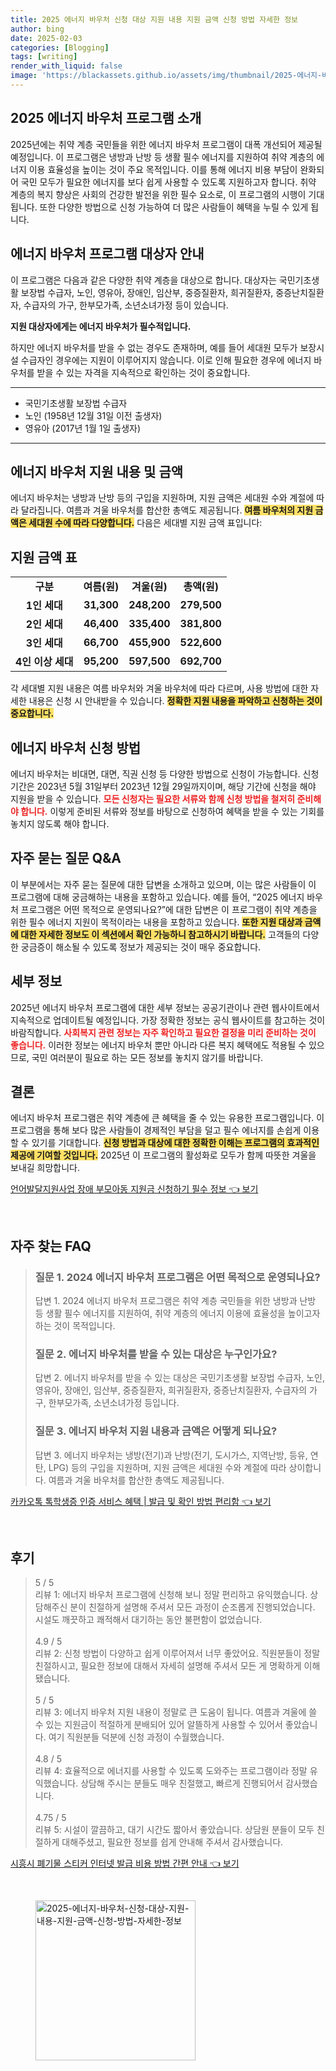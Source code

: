 ```yaml
---
title: 2025 에너지 바우처 신청 대상 지원 내용 지원 금액 신청 방법 자세한 정보
author: bing
date: 2025-02-03
categories: [Blogging]
tags: [writing]
render_with_liquid: false
image: 'https://blackassets.github.io/assets/img/thumbnail/2025-에너지-바우처-신청-대상-지원-내용-지원-금액-신청-방법-자세한-정보.webp'
---
```



<h2 id='2025에너지바우처프로그램소개'>2025 에너지 바우처 프로그램 소개</h2>

<p>2025년에는 취약 계층 국민들을 위한 에너지 바우처 프로그램이 대폭 개선되어 제공될 예정입니다. 이 프로그램은 냉방과 난방 등 생활 필수 에너지를 지원하여 취약 계층의 에너지 이용 효율성을 높이는 것이 주요 목적입니다. 이를 통해 에너지 비용 부담이 완화되어 국민 모두가 필요한 에너지를 보다 쉽게 사용할 수 있도록 지원하고자 합니다. 취약 계층의 복지 향상은 사회의 건강한 발전을 위한 필수 요소로, 이 프로그램의 시행이 기대됩니다. 또한 다양한 방법으로 신청 가능하여 더 많은 사람들이 혜택을 누릴 수 있게 됩니다.</p>

<h2 id='대상자안내'>에너지 바우처 프로그램 대상자 안내</h2>

<p>이 프로그램은 다음과 같은 다양한 취약 계층을 대상으로 합니다. 대상자는 국민기초생활 보장법 수급자, 노인, 영유아, 장애인, 임산부, 중증질환자, 희귀질환자, 중증난치질환자, 수급자의 가구, 한부모가족, 소년소녀가정 등이 있습니다. <b><span style="color: #ee2323;"><p>지원 대상자에게는 에너지 바우처가 필수적입니다.</p></b> 하지만 에너지 바우처를 받을 수 없는 경우도 존재하며, 예를 들어 세대원 모두가 보장시설 수급자인 경우에는 지원이 이루어지지 않습니다. 이로 인해 필요한 경우에 에너지 바우처를 받을 수 있는 자격을 지속적으로 확인하는 것이 중요합니다.</p>

<hr />

<ul>
    <li>국민기초생활 보장법 수급자</li>
    <li>노인 (1958년 12월 31일 이전 출생자)</li>
    <li>영유아 (2017년 1월 1일 출생자)</li>
</ul>

<hr />

<h2 id='지원내용및금액'>에너지 바우처 지원 내용 및 금액</h2>

<p>에너지 바우처는 냉방과 난방 등의 구입을 지원하며, 지원 금액은 세대원 수와 계절에 따라 달라집니다. 여름과 겨울 바우처를 합산한 총액도 제공됩니다. <b><span style="background-color: #ffe066;">여름 바우처의 지원 금액은 세대원 수에 따라 다양합니다.</span></b> 다음은 세대별 지원 금액 표입니다:</p>

<h2 id='지원금액표'>지원 금액 표</h2>

<table>
    <tr>
        <td style="text-align: center; height: 17px;"><b>구분</b></td>
        <td style="text-align: center; height: 17px;"><b>여름(원)</b></td>
        <td style="text-align: center; height: 17px;"><b>겨울(원)</b></td>
        <td style="text-align: center; height: 17px;"><b>총액(원)</b></td>
    </tr>
    <tr>
        <td style="text-align: center; height: 17px;"><b>1인 세대</b></td>
        <td style="text-align: center; height: 17px;"><b>31,300</b></td>
        <td style="text-align: center; height: 17px;"><b>248,200</b></td>
        <td style="text-align: center; height: 17px;"><b>279,500</b></td>
    </tr>
    <tr>
        <td style="text-align: center; height: 17px;"><b>2인 세대</b></td>
        <td style="text-align: center; height: 17px;"><b>46,400</b></td>
        <td style="text-align: center; height: 17px;"><b>335,400</b></td>
        <td style="text-align: center; height: 17px;"><b>381,800</b></td>
    </tr>
    <tr>
        <td style="text-align: center; height: 17px;"><b>3인 세대</b></td>
        <td style="text-align: center; height: 17px;"><b>66,700</b></td>
        <td style="text-align: center; height: 17px;"><b>455,900</b></td>
        <td style="text-align: center; height: 17px;"><b>522,600</b></td>
    </tr>
    <tr>
        <td style="text-align: center; height: 17px;"><b>4인 이상 세대</b></td>
        <td style="text-align: center; height: 17px;"><b>95,200</b></td>
        <td style="text-align: center; height: 17px;"><b>597,500</b></td>
        <td style="text-align: center; height: 17px;"><b>692,700</b></td>
    </tr>
</table>

<p>각 세대별 지원 내용은 여름 바우처와 겨울 바우처에 따라 다르며, 사용 방법에 대한 자세한 내용은 신청 시 안내받을 수 있습니다. <b><span style="background-color: #ffe066;">정확한 지원 내용을 파악하고 신청하는 것이 중요합니다.</span></b></p>

<h2 id='신청방법'>에너지 바우처 신청 방법</h2>

<p>에너지 바우처는 비대면, 대면, 직권 신청 등 다양한 방법으로 신청이 가능합니다. 신청 기간은 2023년 5월 31일부터 2023년 12월 29일까지이며, 해당 기간에 신청을 해야 지원을 받을 수 있습니다. <b><span style="color: #ee2323;">모든 신청자는 필요한 서류와 함께 신청 방법을 철저히 준비해야 합니다.</span></b> 이렇게 준비된 서류와 정보를 바탕으로 신청하여 혜택을 받을 수 있는 기회를 놓치지 않도록 해야 합니다.</p>

<h2 id='자주묻는질문'>자주 묻는 질문 Q&A</h2>

<p>이 부분에서는 자주 묻는 질문에 대한 답변을 소개하고 있으며, 이는 많은 사람들이 이 프로그램에 대해 궁금해하는 내용을 포함하고 있습니다. 예를 들어, “2025 에너지 바우처 프로그램은 어떤 목적으로 운영되나요?”에 대한 답변은 이 프로그램이 취약 계층을 위한 필수 에너지 지원이 목적이라는 내용을 포함하고 있습니다. <b><span style="background-color: #ffe066;">또한 지원 대상과 금액에 대한 자세한 정보도 이 섹션에서 확인 가능하니 참고하시기 바랍니다.</span></b> 고객들의 다양한 궁금증이 해소될 수 있도록 정보가 제공되는 것이 매우 중요합니다.</p>

<h2 id='세부정보'>세부 정보</h2>

<p>2025년 에너지 바우처 프로그램에 대한 세부 정보는 공공기관이나 관련 웹사이트에서 지속적으로 업데이트될 예정입니다. 가장 정확한 정보는 공식 웹사이트를 참고하는 것이 바람직합니다. <b><span style="color: #ee2323;">사회복지 관련 정보는 자주 확인하고 필요한 결정을 미리 준비하는 것이 좋습니다.</span></b> 이러한 정보는 에너지 바우처 뿐만 아니라 다른 복지 혜택에도 적용될 수 있으므로, 국민 여러분이 필요로 하는 모든 정보를 놓치지 않기를 바랍니다.</p>

<h2 id='결론'>결론</h2>

<p>에너지 바우처 프로그램은 취약 계층에 큰 혜택을 줄 수 있는 유용한 프로그램입니다. 이 프로그램을 통해 보다 많은 사람들이 경제적인 부담을 덜고 필수 에너지를 손쉽게 이용할 수 있기를 기대합니다. <b><span style="background-color: #ffe066;">신청 방법과 대상에 대한 정확한 이해는 프로그램의 효과적인 제공에 기여할 것입니다.</span></b> 2025년 이 프로그램의 활성화로 모두가 함께 따뜻한 겨울을 보내길 희망합니다.</p>


<p><a class="click-button" title="언어발달지원사업 장애 부모아동 지원금 신청하기 필수 정보" href="https://blackassets.github.io/posts/%EC%96%B8%EC%96%B4%EB%B0%9C%EB%8B%AC%EC%A7%80%EC%9B%90%EC%82%AC%EC%97%85-%EC%9E%A5%EC%95%A0-%EB%B6%80%EB%AA%A8%EC%95%84%EB%8F%99-%EC%A7%80%EC%9B%90%EA%B8%88-%EC%8B%A0%EC%B2%AD%ED%95%98%EA%B8%B0-%ED%95%84%EC%88%98-%EC%A0%95%EB%B3%B4/" rel="dofollow">언어발달지원사업 장애 부모아동 지원금 신청하기 필수 정보 👈 보기</a></p><br>
<h2 id='자주_찾는_FAQ'>자주 찾는 FAQ</h2>
<div itemscope="" itemtype="https://schema.org/FAQPage"> 
<blockquote> 
<div itemscope="" itemprop="mainEntity" itemtype="https://schema.org/Question"> 
<h3 itemprop="name">질문 1. 2024 에너지 바우처 프로그램은 어떤 목적으로 운영되나요?</h3> 
<div itemscope="" itemprop="acceptedAnswer" itemtype="https://schema.org/Answer"> 
<span itemprop="text"> 
<p>답변 1. 2024 에너지 바우처 프로그램은 취약 계층 국민들을 위한 냉방과 난방 등 생활 필수 에너지를 지원하여, 취약 계층의 에너지 이용에 효율성을 높이고자 하는 것이 목적입니다.</p> 
</span> 
</div> 
</div> 
<div itemscope="" itemprop="mainEntity" itemtype="https://schema.org/Question"> 
<h3 itemprop="name">질문 2. 에너지 바우처를 받을 수 있는 대상은 누구인가요?</h3> 
<div itemscope="" itemprop="acceptedAnswer" itemtype="https://schema.org/Answer"> 
<span itemprop="text"> 
<p>답변 2. 에너지 바우처를 받을 수 있는 대상은 국민기초생활 보장법 수급자, 노인, 영유아, 장애인, 임산부, 중증질환자, 희귀질환자, 중증난치질환자, 수급자의 가구, 한부모가족, 소년소녀가정 등입니다.</p> 
</span> 
</div> 
</div> 
<div itemscope="" itemprop="mainEntity" itemtype="https://schema.org/Question"> 
<h3 itemprop="name">질문 3. 에너지 바우처 지원 내용과 금액은 어떻게 되나요?</h3> 
<div itemscope="" itemprop="acceptedAnswer" itemtype="https://schema.org/Answer"> 
<span itemprop="text"> 
<p>답변 3. 에너지 바우처는 냉방(전기)과 난방(전기, 도시가스, 지역난방, 등유, 연탄, LPG) 등의 구입을 지원하며, 지원 금액은 세대원 수와 계절에 따라 상이합니다. 여름과 겨울 바우처를 합산한 총액도 제공됩니다.</p> 
</span> 
</div> 
</div> 
</blockquote> 
</div>
<p><a class="click-button" title="카카오톡 톡학생증 인증 서비스 혜택 | 발급 및 확인 방법 편리함" href="https://blackassets.github.io/posts/%EC%B9%B4%EC%B9%B4%EC%98%A4%ED%86%A1-%ED%86%A1%ED%95%99%EC%83%9D%EC%A6%9D-%EC%9D%B8%EC%A6%9D-%EC%84%9C%EB%B9%84%EC%8A%A4-%ED%98%9C%ED%83%9D-%EB%B0%9C%EA%B8%89-%EB%B0%8F-%ED%99%95%EC%9D%B8-%EB%B0%A9%EB%B2%95-%ED%8E%B8%EB%A6%AC%ED%95%A8/" rel="dofollow">카카오톡 톡학생증 인증 서비스 혜택 | 발급 및 확인 방법 편리함 👈 보기</a></p><br>
<h2 id='후기'>후기</h2>
<div itemscope itemtype="https://schema.org/Product">
  <blockquote>
  <div itemprop="review" itemscope itemtype="https://schema.org/Review">
      <div itemprop="reviewRating" itemscope itemtype="https://schema.org/Rating"> <span itemprop="ratingValue">5</span> / <span itemprop="bestRating">5</span> </div>
      <span itemprop="reviewBody">리뷰 1: 에너지 바우처 프로그램에 신청해 보니 정말 편리하고 유익했습니다. 상담해주신 분이 친절하게 설명해 주셔서 모든 과정이 순조롭게 진행되었습니다. 시설도 깨끗하고 쾌적해서 대기하는 동안 불편함이 없었습니다.</span>
  </div>
  <br>
  <div itemprop="review" itemscope itemtype="https://schema.org/Review">
      <div itemprop="reviewRating" itemscope itemtype="https://schema.org/Rating"> <span itemprop="ratingValue">4.9</span> / <span itemprop="bestRating">5</span> </div>
      <span itemprop="reviewBody">리뷰 2: 신청 방법이 다양하고 쉽게 이루어져서 너무 좋았어요. 직원분들이 정말 친절하시고, 필요한 정보에 대해서 자세히 설명해 주셔서 모든 게 명확하게 이해됐습니다.</span>
  </div>
  <br>
  <div itemprop="review" itemscope itemtype="https://schema.org/Review">
      <div itemprop="reviewRating" itemscope itemtype="https://schema.org/Rating"> <span itemprop="ratingValue">5</span> / <span itemprop="bestRating">5</span> </div>
      <span itemprop="reviewBody">리뷰 3: 에너지 바우처 지원 내용이 정말로 큰 도움이 됩니다. 여름과 겨울에 쓸 수 있는 지원금이 적절하게 분배되어 있어 알뜰하게 사용할 수 있어서 좋았습니다. 여기 직원분들 덕분에 신청 과정이 수월했습니다.</span>
  </div>
  <br>
  <div itemprop="review" itemscope itemtype="https://schema.org/Review">
      <div itemprop="reviewRating" itemscope itemtype="https://schema.org/Rating"> <span itemprop="ratingValue">4.8</span> / <span itemprop="bestRating">5</span> </div>
      <span itemprop="reviewBody">리뷰 4: 효율적으로 에너지를 사용할 수 있도록 도와주는 프로그램이라 정말 유익했습니다. 상담해 주시는 분들도 매우 친절했고, 빠르게 진행되어서 감사했습니다.</span>
  </div>
  <br>
  <div itemprop="review" itemscope itemtype="https://schema.org/Review">
      <div itemprop="reviewRating" itemscope itemtype="https://schema.org/Rating"> <span itemprop="ratingValue">4.75</span> / <span itemprop="bestRating">5</span> </div>
      <span itemprop="reviewBody">리뷰 5: 시설이 깔끔하고, 대기 시간도 짧아서 좋았습니다. 상담원 분들이 모두 친절하게 대해주셨고, 필요한 정보를 쉽게 안내해 주셔서 감사했습니다.</span>
  </div>
  </blockquote>
</div>
<p><a class="click-button" title="시흥시 폐기물 스티커 인터넷 발급 비용 방법 간편 안내" href="https://blackassets.github.io/posts/%EC%8B%9C%ED%9D%A5%EC%8B%9C-%ED%8F%90%EA%B8%B0%EB%AC%BC-%EC%8A%A4%ED%8B%B0%EC%BB%A4-%EC%9D%B8%ED%84%B0%EB%84%B7-%EB%B0%9C%EA%B8%89-%EB%B9%84%EC%9A%A9-%EB%B0%A9%EB%B2%95-%EA%B0%84%ED%8E%B8-%EC%95%88%EB%82%B4/" rel="dofollow">시흥시 폐기물 스티커 인터넷 발급 비용 방법 간편 안내 👈 보기</a></p><br>
<figure class="image"><img src="https://blackassets.github.io/assets/img/thumbnail/2025-에너지-바우처-신청-대상-지원-내용-지원-금액-신청-방법-자세한-정보.webp" alt="2025-에너지-바우처-신청-대상-지원-내용-지원-금액-신청-방법-자세한-정보" width="256" height="256"></figure>